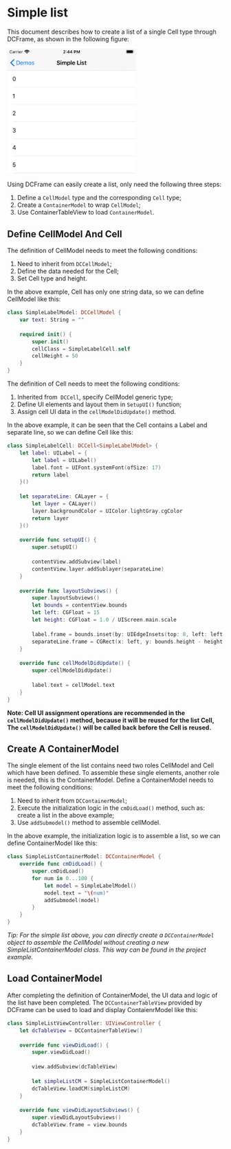 # Simple list

This document describes how to create a list of a single Cell type through DCFrame, as shown in the following figure:

<img src="./Images/simple_list_1.png" alt="list" width="300" />

Using DCFrame can easily create a list, only need the following three steps:

1. Define a `CellModel` type and the corresponding `Cell` type;
2. Create a `ContainerModel` to wrap `CellModel`;
3. Use ContainerTableView to load `ContainerModel`.

## Define CellModel And Cell

The definition of CellModel needs to meet the following conditions:

1. Need to inherit from `DCCellModel`;
2. Define the data needed for the Cell;
3. Set Cell type and height.

In the above example, Cell has only one string data, so we can define CellModel like this:

```swift
class SimpleLabelModel: DCCellModel {
    var text: String = ""
    
    required init() {
        super.init()
        cellClass = SimpleLabelCell.self
        cellHeight = 50
    }
}
```

The definition of Cell needs to meet the following conditions:

1. Inherited from` DCCell`, specify CellModel generic type;
2. Define UI elements and layout them in `SetupUI()` function;
3. Assign cell UI data in the `cellModelDidUpdate()` method.

In the above example, it can be seen that the Cell contains a Label and separate line, so we can define Cell like this:

```swift
class SimpleLabelCell: DCCell<SimpleLabelModel> {
    let label: UILabel = {
        let label = UILabel()
        label.font = UIFont.systemFont(ofSize: 17)
        return label
    }()

    let separateLine: CALayer = {
        let layer = CALayer()
        layer.backgroundColor = UIColor.lightGray.cgColor
        return layer
    }()
    
    override func setupUI() {
        super.setupUI()
        
        contentView.addSubview(label)
        contentView.layer.addSublayer(separateLine)
    }
    
    override func layoutSubviews() {
        super.layoutSubviews()
        let bounds = contentView.bounds
        let left: CGFloat = 15
        let height: CGFloat = 1.0 / UIScreen.main.scale
        
        label.frame = bounds.inset(by: UIEdgeInsets(top: 8, left: left, bottom: 8, right: 15))
        separateLine.frame = CGRect(x: left, y: bounds.height - height, width: bounds.width - left, height: height)
    }

    override func cellModelDidUpdate() {
        super.cellModelDidUpdate()
        
        label.text = cellModel.text
    }
}
```

**Note: Cell UI assignment operations are recommended in the `cellModelDidUpdate()` method, because it will be reused for the list Cell, The `cellModelDidUpdate()` will be called back before the Cell is reused.**

## Create A ContainerModel

The single element of the list contains need two roles CellModel and Cell which have been defined. To assemble these single elements, another role is needed, this is the ContainerModel. Define a ContainerModel needs to meet the following conditions:

1. Need to inherit from `DCContainerModel`;
2. Execute the initialization logic in the `cmDidLoad()` method, such as: create a list in the above example;
3. Use `addSubmodel()` method to assemble cellModel.

In the above example, the initialization logic is to assemble a list, so we can define ContainerModel like this:

```swift
class SimpleListContainerModel: DCContainerModel {
    override func cmDidLoad() {
        super.cmDidLoad()
        for num in 0...100 {
            let model = SimpleLabelModel()
            model.text = "\(num)"
            addSubmodel(model)
        }
    }
}
```

*Tip: For the simple list above, you can directly create a `DCContainerModel` object to assemble the CellModel without creating a new SimpleListContainerModel class. This way can be found in the project example.*

## Load ContainerModel

After completing the definition of ContainerModel, the UI data and logic of the list have been completed. The `DCContainerTableView` provided by DCFrame can be used to load and display ContaienrModel like this:

```swift
class SimpleListViewController: UIViewController {
    let dcTableView = DCContainerTableView()
    
    override func viewDidLoad() {
        super.viewDidLoad()

        view.addSubview(dcTableView)
        
        let simpleListCM = SimpleListContainerModel()
        dcTableView.loadCM(simpleListCM)
    }
    
    override func viewDidLayoutSubviews() {
        super.viewDidLayoutSubviews()
        dcTableView.frame = view.bounds
    }
}
```





